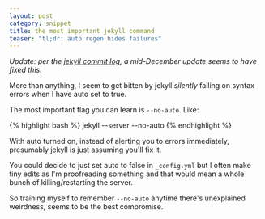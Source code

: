 ```yaml
---
layout: post
category: snippet
title: the most important jekyll command
teaser: "tl;dr: auto regen hides failures"
---
```

*Update: per the [jekyll commit log](https://github.com/mojombo/jekyll/commits/master), a mid-December update seems to have fixed this.*

More than anything, I seem to get bitten by jekyll *silently* failing on syntax errors when I have auto set to true.

The most important flag you can learn is `--no-auto`. Like:

{% highlight bash %}
jekyll --server --no-auto
{% endhighlight %}

With auto turned on, instead of alerting you to errors immediately, presumably jekyll is just assuming you'll fix it.

You could decide to just set auto to false in `_config.yml` but I often make tiny edits as I'm proofreading something and that would mean a whole bunch of killing/restarting the server.

So training myself to remember `--no-auto` anytime there's unexplained weirdness, seems to be the best compromise.
